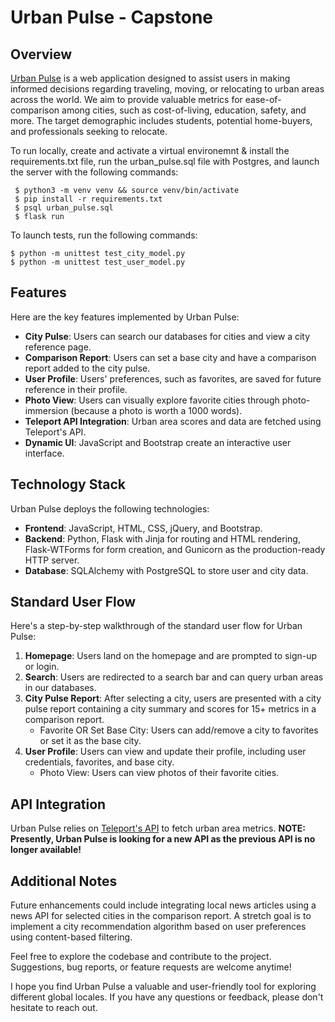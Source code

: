 # Urban Pulse - Capstone

## Overview
[Urban Pulse](https://urbanpulse.onrender.com) is a web application designed to assist users in making informed decisions regarding traveling, moving, or relocating to urban areas across the world. We aim to provide valuable metrics for ease-of-comparison among cities, such as cost-of-living, education, safety, and more. The target demographic includes students, potential home-buyers, and professionals seeking to relocate. 

To run locally, create and activate a virtual environemnt & install the requirements.txt file, run the urban_pulse.sql file with Postgres, and launch the server with the following commands: 
```shell
 $ python3 -m venv venv && source venv/bin/activate
 $ pip install -r requirements.txt
 $ psql urban_pulse.sql
 $ flask run
```

To launch tests, run the following commands:
```shell
$ python -m unittest test_city_model.py
$ python -m unittest test_user_model.py
```
## Features
Here are the key features implemented by Urban Pulse:
- **City Pulse**: Users can search our databases for cities and view a city reference page.
- **Comparison Report**: Users can set a base city and have a comparison report added to the city pulse.
- **User Profile**: Users' preferences, such as favorites, are saved for future reference in their profile.
- **Photo View**: Users can visually explore favorite cities through photo-immersion (because a photo is worth a 1000 words).
- **Teleport API Integration**: Urban area scores and data are fetched using Teleport's API.
- **Dynamic UI**: JavaScript and Bootstrap create an interactive user interface.

## Technology Stack
Urban Pulse deploys the following technologies:
- **Frontend**: JavaScript, HTML, CSS, jQuery, and Bootstrap.
- **Backend**: Python, Flask with Jinja for routing and HTML rendering, Flask-WTForms for form creation, and Gunicorn as the production-ready HTTP server.
- **Database**: SQLAlchemy with PostgreSQL to store user and city data.

## Standard User Flow
Here's a step-by-step walkthrough of the standard user flow for Urban Pulse:
1. **Homepage**: Users land on the homepage and are prompted to sign-up or login.
2. **Search**: Users are redirected to a search bar and can query urban areas in our databases.
3. **City Pulse Report**: After selecting a city, users are presented with a city pulse report containing a city summary and scores for 15+ metrics in a comparison report.
   - Favorite OR Set Base City: Users can add/remove a city to favorites or set it as the base city.
4. **User Profile**: Users can view and update their profile, including user credentials, favorites, and base city.
   - Photo View: Users can view photos of their favorite cities.

## API Integration
Urban Pulse relies on [Teleport's API](https://developers.teleport.org/api/) to fetch urban area metrics. 
**NOTE: Presently, Urban Pulse is looking for a new API as the previous API is no longer available!**

## Additional Notes
Future enhancements could include integrating local news articles using a news API for selected cities in the comparison report. A stretch goal is to implement a city recommendation algorithm based on user preferences using content-based filtering.

Feel free to explore the codebase and contribute to the project. Suggestions, bug reports, or feature requests are welcome anytime!

I hope you find Urban Pulse a valuable and user-friendly tool for exploring different global locales. If you have any questions or feedback, please don't hesitate to reach out.
